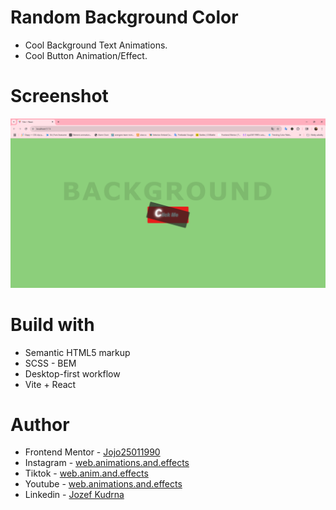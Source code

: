 # Random Background Color

-   Cool Background Text Animations.
-   Cool Button Animation/Effect.

# Screenshot

![](./Random%20Background%20React%20App.png)

# Build with

-   Semantic HTML5 markup
-   SCSS - BEM
-   Desktop-first workflow
-   Vite + React

# Author

-   Frontend Mentor - [Jojo25011990](https://www.frontendmentor.io/profile/Jojo25011990)
-   Instagram - [web.animations.and.effects](https://www.instagram.com/web.animations.and.effects)
-   Tiktok - [web.anim.and.effects](https://www.tiktok.com/@web.anim.and.effects)
-   Youtube - [web.animations.and.effects](https://www.youtube.com/@web.animations.and.effects)
-   Linkedin - [Jozef Kudrna](https://www.linkedin.com/in/jozef-kudrna-28b580295)
